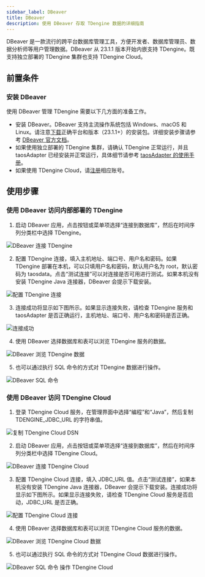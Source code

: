 ```yaml
---
sidebar_label: DBeaver
title: DBeaver
description: 使用 DBeaver 存取 TDengine 数据的详细指南
---
```


DBeaver 是一款流行的跨平台数据库管理工具，方便开发者、数据库管理员、数据分析师等用户管理数据。DBeaver 从 23.1.1 版本开始内嵌支持 TDengine。既支持独立部署的 TDengine 集群也支持 TDengine Cloud。

## 前置条件

### 安装 DBeaver

使用 DBeaver 管理 TDengine 需要以下几方面的准备工作。

- 安装 DBeaver。DBeaver 支持主流操作系统包括 Windows、macOS 和 Linux。请注意[下载](https://dbeaver.io/download/)正确平台和版本（23.1.1+）的安装包。详细安装步骤请参考 [DBeaver 官方文档](https://github.com/dbeaver/dbeaver/wiki/Installation)。
- 如果使用独立部署的 TDengine 集群，请确认 TDengine 正常运行，并且 taosAdapter 已经安装并正常运行，具体细节请参考 [taosAdapter 的使用手册](/reference/taosadapter)。
- 如果使用 TDengine Cloud，请[注册](https://cloud.taosdata.com/)相应账号。

## 使用步骤

### 使用 DBeaver 访问内部部署的 TDengine

1. 启动 DBeaver 应用，点击按钮或菜单项选择“连接到数据库”，然后在时间序列分类栏中选择 TDengine。

![DBeaver 连接 TDengine](./dbeaver/dbeaver-connect-tdengine-zh.webp)

2. 配置 TDengine 连接，填入主机地址、端口号、用户名和密码。如果 TDengine 部署在本机，可以只填用户名和密码，默认用户名为 root，默认密码为 taosdata。点击“测试连接”可以对连接是否可用进行测试。如果本机没有安装 TDengine Java
 连接器，DBeaver 会提示下载安装。

 ![配置 TDengine 连接](./dbeaver/dbeaver-config-tdengine-zh.webp)

3. 连接成功将显示如下图所示。如果显示连接失败，请检查 TDengine 服务和 taosAdapter 是否正确运行，主机地址、端口号、用户名和密码是否正确。

![连接成功](./dbeaver/dbeaver-connect-tdengine-test-zh.webp)

4. 使用 DBeaver 选择数据库和表可以浏览 TDengine 服务的数据。

![DBeaver 浏览 TDengine 数据](./dbeaver/dbeaver-browse-data-zh.webp)

5. 也可以通过执行 SQL 命令的方式对 TDengine 数据进行操作。

![DBeaver SQL 命令](./dbeaver/dbeaver-sql-execution-zh.webp)

### 使用 DBeaver 访问 TDengine Cloud

1. 登录 TDengine Cloud 服务，在管理界面中选择“编程”和“Java”，然后复制 TDENGINE_JDBC_URL 的字符串值。

![复制 TDengine Cloud DSN](./dbeaver/tdengine-cloud-jdbc-dsn-zh.webp)

2. 启动 DBeaver 应用，点击按钮或菜单项选择“连接到数据库”，然后在时间序列分类栏中选择 TDengine Cloud。

![DBeaver 连接 TDengine Cloud](./dbeaver/dbeaver-connect-tdengine-cloud-zh.webp)


3. 配置 TDengine Cloud 连接，填入 JDBC_URL 值。点击“测试连接”，如果本机没有安装 TDengine Java
 连接器，DBeaver 会提示下载安装。连接成功将显示如下图所示。如果显示连接失败，请检查 TDengine Cloud 服务是否启动，JDBC_URL 是否正确。

 ![配置 TDengine Cloud 连接](./dbeaver/dbeaver-connect-tdengine-cloud-test-zh.webp)

4. 使用 DBeaver 选择数据库和表可以浏览 TDengine Cloud 服务的数据。

![DBeaver 浏览 TDengine Cloud 数据](./dbeaver/dbeaver-browse-cloud-data-zh.webp)

5. 也可以通过执行 SQL 命令的方式对 TDengine Cloud 数据进行操作。

![DBeaver SQL 命令 操作 TDengine Cloud](./dbeaver/dbeaver-sql-execution-cloud-zh.webp)

